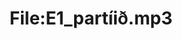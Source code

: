 ---
title: File:E1_partíið.mp3
recording of: partíið
reading speed: slow
speaker: E
license: CC0
---